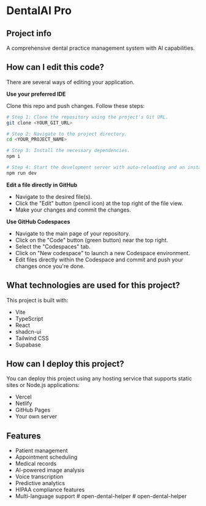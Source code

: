 # DentalAI Pro

## Project info

A comprehensive dental practice management system with AI capabilities.

## How can I edit this code?

There are several ways of editing your application.

**Use your preferred IDE**

Clone this repo and push changes. Follow these steps:

```sh
# Step 1: Clone the repository using the project's Git URL.
git clone <YOUR_GIT_URL>

# Step 2: Navigate to the project directory.
cd <YOUR_PROJECT_NAME>

# Step 3: Install the necessary dependencies.
npm i

# Step 4: Start the development server with auto-reloading and an instant preview.
npm run dev
```

**Edit a file directly in GitHub**

- Navigate to the desired file(s).
- Click the "Edit" button (pencil icon) at the top right of the file view.
- Make your changes and commit the changes.

**Use GitHub Codespaces**

- Navigate to the main page of your repository.
- Click on the "Code" button (green button) near the top right.
- Select the "Codespaces" tab.
- Click on "New codespace" to launch a new Codespace environment.
- Edit files directly within the Codespace and commit and push your changes once you're done.

## What technologies are used for this project?

This project is built with:

- Vite
- TypeScript
- React
- shadcn-ui
- Tailwind CSS
- Supabase

## How can I deploy this project?

You can deploy this project using any hosting service that supports static sites or Node.js applications:

- Vercel
- Netlify
- GitHub Pages
- Your own server

## Features

- Patient management
- Appointment scheduling
- Medical records
- AI-powered image analysis
- Voice transcription
- Predictive analytics
- HIPAA compliance features
- Multi-language support
#   o p e n - d e n t a l - h e l p e r  
 #   o p e n - d e n t a l - h e l p e r  
 